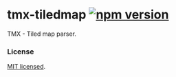 # tmx-tiledmap [![npm version](https://badge.fury.io/js/tmx-tiledmap.svg)](//npmjs.com/package/tmx-tiledmap)

TMX - Tiled map parser.

### License

[MIT licensed](./LICENSE).
